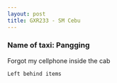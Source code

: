 ```yaml
---
layout: post
title: GXR233 - SM Cebu
---
```


### Name of taxi: Pangging

Forgot my cellphone inside the cab

```Left behind items```
